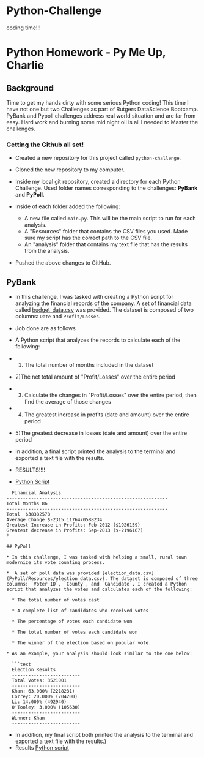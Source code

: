 # Python-Challenge
coding time!!!
# Python Homework - Py Me Up, Charlie

## Background
Time to get my hands dirty with some serious Python coding! 
This time I have not one but two Challenges as part of Rutgers DataScience Bootcamp.
PyBank and Pypoll challenges address real world situation and are far from easy.
Hard work and burning some mid night oil is all I needed to Master the challenges. 



### Getting the Github all set!


* Created a new repository for this project called `python-challenge`. 

* Cloned the new repository to my computer.

* Inside my local git repository, created a directory for each Python Challenge. Used folder names corresponding to the challenges: **PyBank** and  **PyPoll**.

* Inside of each folder  added the following:

  * A new file called `main.py`. This will be the main script to run for each analysis.
  * A "Resources" folder that contains the CSV files you used. Made sure my script has the correct path to the CSV file.
  * An "analysis" folder that contains my text file that has the results from the analysis.

* Pushed the above changes to GitHub.

## PyBank

* In this challenge, I was tasked with creating a Python script for analyzing the financial records of the company. A set of financial data called [budget_data.csv](PyBank/Resources/budget_data.csv) was provided. The dataset is composed of two columns: `Date` and `Profit/Losses`. 
* Job done are as follows
*  A Python script that analyzes the records to calculate each of the following:

  *  1) The total number of months included in the dataset

  *  2)The net total amount of "Profit/Losses" over the entire period

  *  3) Calculate the changes in "Profit/Losses" over the entire period, then find the average of those changes

  *  4) The greatest increase in profits (date and amount) over the entire period

  *  5)The greatest decrease in losses (date and amount) over the entire period


* In addition, a final script  printed  the analysis to the terminal and exported a text file with the results.
* RESULTS!!!!

*  [Python Script](pyBank/main.py)
```text
  Financial Analysis
-----------------------------------------------------------
Total Months 86
-----------------------------------------------------------
Total  $38382578
Average Change $-2315.1176470588234
Greatest Increase in Profits: Feb-2012 ($1926159)
Greatest decrease in Profits: Sep-2013 ($-2196167)
* 

## PyPoll

* In this challenge, I was tasked with helping a small, rural town modernize its vote counting process.

*  A set of poll data was provided [election_data.csv](PyPoll/Resources/election_data.csv). The dataset is composed of three columns: `Voter ID`, `County`, and `Candidate`. I created a Python script that analyzes the votes and calculates each of the following:

  * The total number of votes cast

  * A complete list of candidates who received votes

  * The percentage of votes each candidate won

  * The total number of votes each candidate won

  * The winner of the election based on popular vote.

* As an example, your analysis should look similar to the one below:

  ```text
  Election Results
  -------------------------
  Total Votes: 3521001
  -------------------------
  Khan: 63.000% (2218231)
  Correy: 20.000% (704200)
  Li: 14.000% (492940)
  O'Tooley: 3.000% (105630)
  -------------------------
  Winner: Khan
  -------------------------
  ```

* In addition, my final script both printed the analysis to the terminal and exported a text file with the results.)
* Results
[Python script](pypoll/main1.py)

